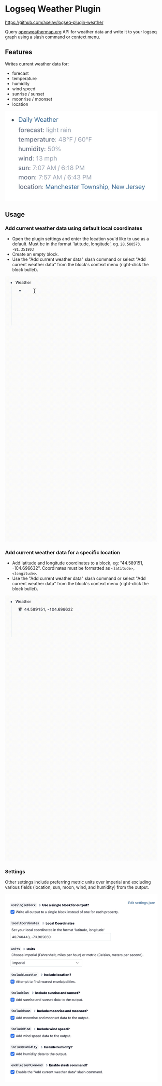 # Logseq Weather Plugin

https://github.com/axelav/logseq-plugin-weather

Query [openweathermap.org](https://openweathermap.org) API for weather data and
write it to your logseq graph using a slash command or context menu.

## Features

Writes current weather data for:

- forecast
- temperature
- humidity
- wind speed
- sunrise / sunset
- moonrise / moonset
- location

![example](./example.jpg)

## Usage

### Add current weather data using default local coordinates

- Open the plugin settings and enter the location you'd like to use as a default.
  Must be in the format 'latitude, longitude', eg. `28.580573, -81.351803`
- Create an empty block.
- Use the "Add current weather data" slash command or select "Add current
  weather data" from the block's context menu (right-click the block bullet).

![screencast](./screencast1.gif)

### Add current weather data for a specific location

- Add latitude and longitude coordinates to a block, eg: "44.589151,
  -104.696632". Coordinates must be formatted as `<latitude>, <longitude>`.
- Use the "Add current weather data" slash command or select "Add current
  weather data" from the block's context menu (right-click the block bullet).

![screencast](./screencast2.gif)

### Settings

Other settings include preferring metric units over imperial and excluding
various fields (location, sun, moon, wind, and humidity) from the output.

![settings](./settings.jpg)
